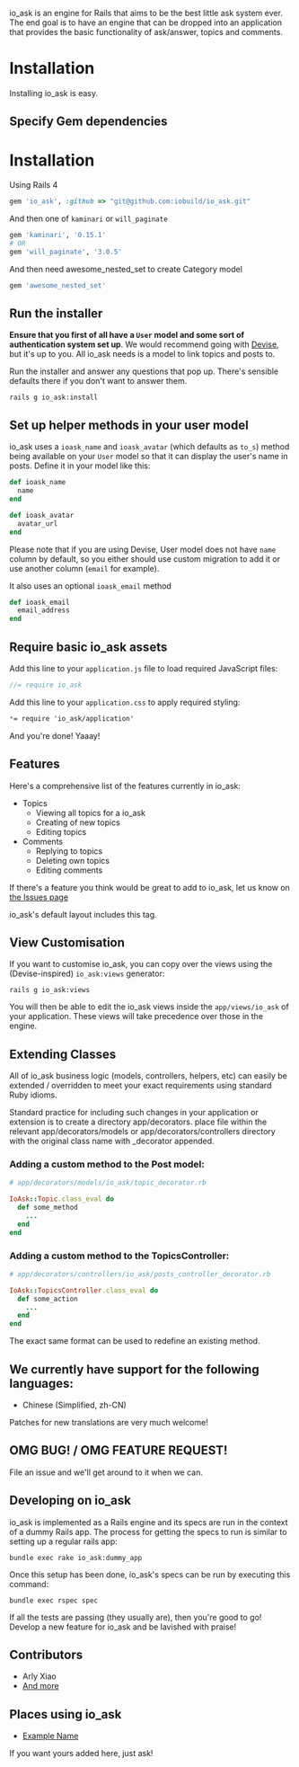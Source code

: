 io_ask is an engine for Rails that aims to be the best little ask system ever.
The end goal is to have an engine that can be dropped into an application that
provides the basic functionality of ask/answer, topics and comments.



# Installation

Installing io_ask is easy.

## Specify Gem dependencies

# Installation

Using Rails 4

```ruby
gem 'io_ask', :github => "git@github.com:iobuild/io_ask.git"
```

And then one of `kaminari` or `will_paginate`
```ruby
gem 'kaminari', '0.15.1'
# OR
gem 'will_paginate', '3.0.5'
```
And then need awesome_nested_set to create Category model
```ruby
gem 'awesome_nested_set'
```

## Run the installer

**Ensure that you first of all have a `User` model and some sort of authentication system set up**. We would recommend going with [Devise](http://github.com/plataformatec/devise), but it's up to
you. All io_ask needs is a model to link topics and posts to.

Run the installer and answer any questions that pop up. There's sensible defaults there if you don't want to answer them.

```shell
rails g io_ask:install
```

## Set up helper methods in your user model

io_ask uses a `ioask_name` and `ioask_avatar` (which defaults as `to_s`) method being available on your `User` model so that it can display the user's name in posts. Define it in your model like this:

```ruby
def ioask_name
  name
end

def ioask_avatar
  avatar_url
end
```

Please note that if you are using Devise, User model does not have `name` column by default,
so you either should use custom migration to add it or use another column (`email` for example).

It also uses an optional `ioask_email` method

```ruby
def ioask_email
  email_address
end
```

## Require basic io_ask assets

Add this line to your `application.js` file to load required JavaScript files:

```js
//= require io_ask
```

Add this line to your `application.css` to apply required styling:

```css
*= require 'io_ask/application'
```


And you're done! Yaaay!


## Features

Here's a comprehensive list of the features currently in io_ask:

* Topics
  * Viewing all topics for a io_ask
  * Creating of new topics
  * Editing topics
* Comments
  * Replying to topics
  * Deleting own topics
  * Editing comments


If there's a feature you think would be great to add to io_ask, let us know on [the Issues
page](https://github.com/iobuild/io_ask/issues)



io_ask's default layout includes this tag.

## View Customisation

If you want to customise io_ask, you can copy over the views using the (Devise-inspired) `io_ask:views` generator:

    rails g io_ask:views

You will then be able to edit the io_ask views inside the `app/views/io_ask` of your application. These views will take precedence over those in the engine.

## Extending Classes

All of io_ask business logic (models, controllers, helpers, etc) can easily be extended / overridden to meet your exact requirements using standard Ruby idioms.

Standard practice for including such changes in your application or extension is to create a directory app/decorators. place file within the relevant app/decorators/models or app/decorators/controllers directory with the original class name with _decorator appended.

### Adding a custom method to the Post model:

```ruby
# app/decorators/models/io_ask/topic_decorator.rb

IoAsk::Topic.class_eval do
  def some_method
    ...
  end
end
```

### Adding a custom method to the TopicsController:

```ruby
# app/decorators/controllers/io_ask/posts_controller_decorator.rb

IoAsk::TopicsController.class_eval do
  def some_action
    ...
  end
end
```

The exact same format can be used to redefine an existing method.

## We currently have support for the following languages:

* Chinese (Simplified, zh-CN)

Patches for new translations are very much welcome!


## OMG BUG! / OMG FEATURE REQUEST!

File an issue and we'll get around to it when we can.

## Developing on io_ask

io_ask is implemented as a Rails engine and its specs are run in the context of a dummy Rails app. The process for getting the specs to run is similar to setting up a regular rails app:

    bundle exec rake io_ask:dummy_app

Once this setup has been done, io_ask's specs can be run by executing this command:

    bundle exec rspec spec

If all the tests are passing (they usually are), then you're good to go! Develop a new feature for io_ask and be lavished with praise!

## Contributors

* Arly Xiao
* [And more](https://github.com/iobuild/io_ask/contributors)

## Places using io_ask

* [Example Name](http://example.com)

If you want yours added here, just ask!
